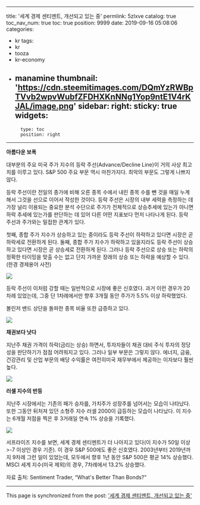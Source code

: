 
---
title: '세계 경제 센티멘트, 개선되고 있는 중'
permlink: 5zlxve
catalog: true
toc_nav_num: true
toc: true
position: 9999
date: 2019-09-16 05:08:06
categories:
- kr
tags:
- kr
- tooza
- kr-economy
- manamine
thumbnail: 'https://cdn.steemitimages.com/DQmYzRWBpTVvb2wpvWubfZFDHXKnNNg1Yop9ntE1V4rKJAL/image.png'
sidebar:
    right:
        sticky: true
widgets:
    -
        type: toc
        position: right
---


**아름다운 보폭**​

대부분의 주요 미국 주가 지수의 등락 주선(Advance/Decline Line)이 거의 사상 최고치를 이루고 있다. S&P 500 주요 부문 역시 마찬가지다. 최악의 부문도 그렇게 나쁘지 않다.​

등락 주선이란 전일의 종가에 비해 오른 종목 수에서 내린 종목 수를 뺀 것을 매일 누계해서 그것을 선으로 이어서 작성한 것이다. 등락 주선은 시장의 내부 세력을 측정하는 데 가장 널리 이용되는 중요한 분석 수단으로 주가가 전체적으로 상승추세에 있는가 아니면 하락 추세에 있는가를 판단하는 데 있어 다른 어떤 지표보다 먼저 나타나게 된다. 등락 주선과 주가와는 밀접한 관계가 있다.​

첫째, 종합 주가 지수가 상승하고 있는 중이라도 등락 주선이 하락하고 있다면 시장은 곧 하락세로 전환하게 된다. 둘째, 종합 주가 지수가 하락하고 있을지라도 등락 주선이 상승하고 있다면 시장은 곧 상승세로 전환하게 된다. 그러나 등락 주선으로 상승 또는 하락의 정확한 타이밍을 맞출 수는 없고 단지 가까운 장래의 상승 또는 하락을 예상할 수 있다. (한경 경제용어 사전)

![](https://cdn.steemitimages.com/DQmYzRWBpTVvb2wpvWubfZFDHXKnNNg1Yop9ntE1V4rKJAL/image.png)

등락 주선이 이처럼 강할 때는 일반적으로 시장에 좋은 신호였다. 과거 이런 경우가 20차례 있었는데, 그중 단 1차례에서만 향후 3개월 동안 주가가 5.5% 이상 하락했었다.​

볼린저 밴드 상단을 돌파한 종목 비율 또한 급증하고 있다.

![](https://cdn.steemitimages.com/DQmXTNAnyARG7VGofxuQpQViGuYAmw5y2Svs3Prmy2pqKkZ/image.png)

**채권보다 낫다**

지난주 채권 가격이 하락(금리는 상승) 하면서, 투자자들이 채권 대비 주식 투자의 정당성을 판단하기가 점점 어려워지고 있다. 그러나 일부 부문은 그렇지 않다. 에너지, 금융, 건강관리 및 산업 부문의 배당 수익률은 여전히 ​​미국 재무부에서 제공하는 이자보다 훨씬 높다.

![](https://cdn.steemitimages.com/DQmWdJpdLqCnKH746j97nAYqCiuCBDJMrXimWzGxZr7jbww/image.png)

**러셀 지수의 반등**​

지난주 시장에서는 기존의 패가 승자를, 가치주가 성장주를 넘어서는 모습이 나타났다. 또한 그동안 뒤처져 있던 소형주 지수 러셀 2000이 급등하는 모습이 나타났다. 이 지수는 6개월 저점을 찍은 후 3거래일 연속 1% 상승을 기록했다.

![](https://cdn.steemitimages.com/DQmXPnY1zeLQpz3xQMzdWZjbJfzaJdmQQ96esGHmu56oeTJ/image.png)

서프라이즈 지수를 보면, 세계 경제 센티멘트가 더 나아지고 있다(이 지수가 50일 이상 >-7 이상인 경우 기준). 이 경우 S&P 500에도 좋은 신호였다. 2003년부터 2019년까지 9차례 그런 일이 있었는데, 모두에서 향후 1년 동안 S&P 500은 평균 14% 상승했다. MSCI 세계 지수(미국 제외)의 경우, 7차례에서 13.2% 상승했다.​

자료 출처: Sentiment Trader, “What's Better Than Bonds?”

- - -

This page is synchronized from the post: ['세계 경제 센티멘트, 개선되고 있는 중'](https://steemit.com/@pius.pius/5zlxve)
